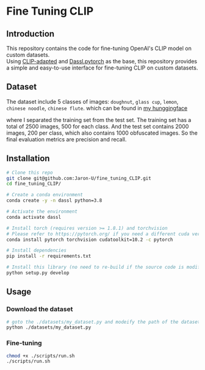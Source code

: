 # Fine Tuning CLIP
## Introduction
This repository contains the code for fine-tuning OpenAI's CLIP model on custom datasets.  
Using [CLIP-adapted](https://github.com/gaopengcuhk/CLIP-Adapter) and [Dassl.pytorch](https://github.com/KaiyangZhou/Dassl.pytorch) as the base, this repository provides a simple and easy-to-use interface for fine-tuning CLIP on custom datasets.

## Dataset
The dataset include 5 classes of images: `doughnut`, `glass cup`, `lemon`, `chinese noodle`, `chinese flute`. which can be found in [my hunggingface](https://huggingface.co/datasets/JaronU/CLIP_train_dataset)

where I separated the training set from the test set. The training set has a total of 2500 images, 500 for each class. And the test set contains 2000 images, 200 per class, which also contains 1000 obfuscated images. So the final evaluation metrics are precision and recall.

## Installation
```bash
# Clone this repo
git clone git@github.com:Jaron-U/fine_tuning_CLIP.git
cd fine_tuning_CLIP/

# Create a conda environment
conda create -y -n dassl python=3.8

# Activate the environment
conda activate dassl

# Install torch (requires version >= 1.8.1) and torchvision
# Please refer to https://pytorch.org/ if you need a different cuda version
conda install pytorch torchvision cudatoolkit=10.2 -c pytorch

# Install dependencies
pip install -r requirements.txt

# Install this library (no need to re-build if the source code is modified)
python setup.py develop
```

## Usage
### Download the dataset
```bash
# goto the ./datasets/my_dataset.py and modeify the path of the dataset you want to save
python ./datasets/my_dataset.py
```

### Fine-tuning
```bash
chmod +x ./scripts/run.sh
./scripts/run.sh
```


